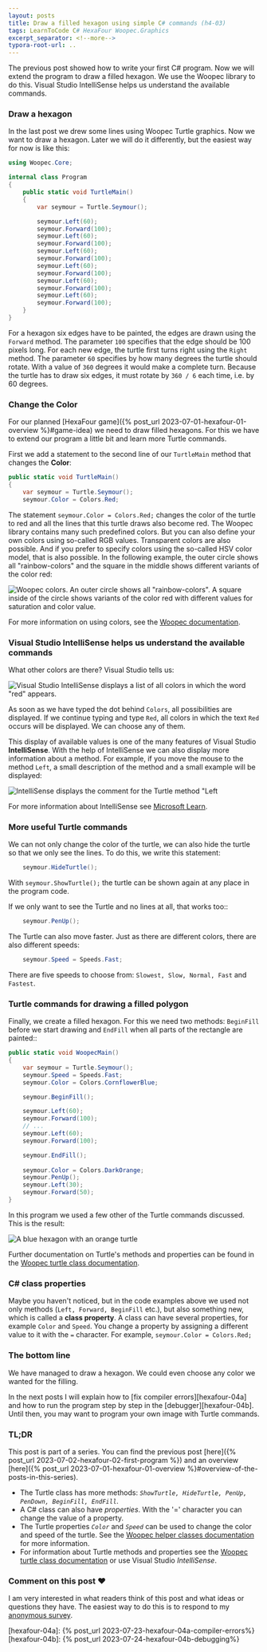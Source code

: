 ```yaml
---
layout: posts
title: Draw a filled hexagon using simple C# commands (h4-03)
tags: LearnToCode C# HexaFour Woopec.Graphics
excerpt_separator: <!--more-->
typora-root-url: ..
---
```


The previous post showed how to write your first C# program. Now we will extend the program to draw a filled hexagon. We use the Woopec library to do this. Visual Studio IntelliSense helps us understand the available commands.

<!--more-->

### Draw a hexagon

In the last post we drew some lines using Woopec Turtle graphics. Now we want to draw a hexagon. Later we will do it differently, but the easiest way for now is like this:
```csharp
using Woopec.Core;

internal class Program
{
    public static void TurtleMain()
    {
        var seymour = Turtle.Seymour();

        seymour.Left(60);
        seymour.Forward(100);
        seymour.Left(60);
        seymour.Forward(100);
        seymour.Left(60);
        seymour.Forward(100);
        seymour.Left(60);
        seymour.Forward(100);
        seymour.Left(60);
        seymour.Forward(100);
        seymour.Left(60);
        seymour.Forward(100);
    }
}
```

For a hexagon six edges have to be painted, the edges are drawn using the `Forward` method. The parameter `100` specifies that the edge should be 100 pixels long. For each new edge, the turtle first turns right using the `Right` method. The parameter `60` specifies by how many degrees the turtle should rotate. With a value of `360` degrees it would make a complete turn. Because the turtle has to draw six edges, it must rotate by `360 / 6` each time, i.e. by 60 degrees.

### Change the Color

For our planned [HexaFour game]({% post_url 2023-07-01-hexafour-01-overview %}#game-idea) we need to draw filled hexagons. For this we have to extend our program a little bit and learn more Turtle commands.

First we add a statement to the second line of our `TurtleMain` method that changes the **Color**:

```csharp
public static void TurtleMain()
{
    var seymour = Turtle.Seymour();
    seymour.Color = Colors.Red;
```

The statement `seymour.Color = Colors.Red;` changes the color of the turtle to red and all the lines that this turtle draws also become red. The Woopec library contains many such predefined colors. But you can also define your own colors using so-called RGB values. Transparent colors are also possible. And if you prefer to specify colors using the so-called HSV color model, that is also possible. In the following example, the outer circle shows all "rainbow-colors" and the square in the middle shows different variants of the color red:

![Woopec colors. An outer circle shows all "rainbow-colors". A square inside of the circle shows variants of the color red with different values for saturation and color value.](/assets/images/WoopecHSVColorSample.png)

For more information on using colors, see the [Woopec documentation][woopec-doc-helper-classes].

### Visual Studio IntelliSense helps us understand the available commands

What other colors are there? Visual Studio tells us:

![Visual Studio IntelliSense displays a list of all colors in which the word "red" appears.](/assets/images/hexafour/VSShowsColors.png)

As soon as we have typed the dot behind `Colors`, all possibilities are displayed. If we continue typing and type `Red`, all colors in which the text `Red` occurs will be displayed. We can choose any of them. 

This display of available values is one of the many features of Visual Studio **IntelliSense**.  With the help of IntelliSense we can also display more information about a method. For example, if you move the mouse to the method `Left`, a small description of the method and a small example will be displayed:

![IntelliSense displays the comment for the Turtle method "Left ](/assets/images/hexafour/VSIntelliSenseMethodComment.png)

For more information about IntelliSense see [Microsoft Learn](https://learn.microsoft.com/en-us/visualstudio/ide/using-intellisense?view=vs-2022).

### More useful Turtle commands

We can not only change the color of the turtle, we can also hide the turtle so that we only see the lines. To do this, we write this statement:

```csharp
    seymour.HideTurtle();
```

With `seymour.ShowTurtle();` the turtle can be shown again at any place in the program code.

If we only want to see the Turtle and no lines at all, that works too::

```csharp
    seymour.PenUp();
```

The Turtle can also move faster. Just as there are different colors, there are also different speeds:

```csharp
    seymour.Speed = Speeds.Fast;
```

There are five speeds to choose from: `Slowest, Slow, Normal, Fast` and `Fastest`. 

### Turtle commands for drawing a filled polygon

Finally, we create a filled hexagon. For this we need two methods: `BeginFill` before we start drawing and `EndFill` when all parts of the rectangle are painted::

```csharp
public static void WoopecMain()
{
    var seymour = Turtle.Seymour();
    seymour.Speed = Speeds.Fast;
    seymour.Color = Colors.CornflowerBlue;

    seymour.BeginFill();

    seymour.Left(60);
    seymour.Forward(100);
    // ...
    seymour.Left(60);
    seymour.Forward(100);

    seymour.EndFill();
    
    seymour.Color = Colors.DarkOrange;
    seymour.PenUp();
    seymour.Left(30);
    seymour.Forward(50);
}    
```

In this program we used a few other of the Turtle commands discussed. This is the result:

![A blue hexagon with an orange turtle](/assets/images/hexafour/TurtleWithFilledHexagon.png)

Further documentation on Turtle's methods and properties can be found in the [Woopec turtle class documentation][Woopec-doc-turtle-class].

### C# class properties

Maybe you haven't noticed, but in the code examples above we used not only methods (`Left, Forward, BeginFill` etc.), but also something new, which is called a **class property**. A class can have several properties, for example `Color` and `Speed`. You change a property by assigning a different value to it with the `=` character. For example, `seymour.Color = Colors.Red;` 

### The bottom line

We have managed to draw a hexagon. We could even choose any color we wanted for the filling.

In the next posts I will explain how to [fix compiler errors][hexafour-04a] and how to run the program step by step in the [debugger][hexafour-04b]. Until then, you may want to program your own image with Turtle commands.

### TL;DR

This post is part of a series. You can find the previous post [here]({% post_url 2023-07-02-hexafour-02-first-program %}) and an overview [here]({% post_url 2023-07-01-hexafour-01-overview %}#overview-of-the-posts-in-this-series).

* The Turtle class has more methods: *`ShowTurtle, HideTurtle, PenUp, PenDown, BeginFill, EndFill`*.
* A C# class can also have *properties*. With the '=' character you can change the value of a property.
* The Turtle properties *`Color`*  and *`Speed`* can be used to change the color and speed of the turtle. See the [Woopec helper classes documentation][Woopec-doc-helper-classes] for more information.
* For information about Turtle methods and properties see the [Woopec turtle class documentation][Woopec-doc-turtle-class] or use Visual Studio *IntelliSense*.



### Comment on this post ❤️

I am very interested in what readers think of this post and what ideas or questions they have. The easiest way to do this is to respond to my [anonymous survey](https://forms.office.com/r/75J71v6eg5).



[Woopec-doc-turtle-class]: https://frank.woopec.net/woopec_docs/Turtle.html

[Woopec-doc-helper-classes]: https://frank.woopec.net/woopec_docs/HelperClasses.html

[hexafour-04a]: {% post_url 2023-07-23-hexafour-04a-compiler-errors%}
[hexafour-04b]: {% post_url 2023-07-24-hexafour-04b-debugging%}
